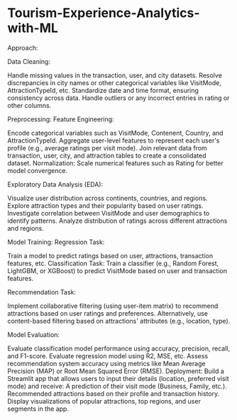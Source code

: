 # Tourism-Experience-Analytics-with-ML

Approach:

Data Cleaning:

Handle missing values in the transaction, user, and city datasets.
Resolve discrepancies in city names or other categorical variables like VisitMode, AttractionTypeId, etc.
Standardize date and time format, ensuring consistency across data.
Handle outliers or any incorrect entries in rating or other columns.

Preprocessing:
Feature Engineering:

Encode categorical variables such as VisitMode, Contenent, Country, and AttractionTypeId.
Aggregate user-level features to represent each user's profile (e.g., average ratings per visit mode).
Join relevant data from transaction, user, city, and attraction tables to create a consolidated dataset.
Normalization: Scale numerical features such as Rating for better model convergence.

Exploratory Data Analysis (EDA):

Visualize user distribution across continents, countries, and regions.
Explore attraction types and their popularity based on user ratings.
Investigate correlation between VisitMode and user demographics to identify patterns.
Analyze distribution of ratings across different attractions and regions.

Model Training:
Regression Task:

Train a model to predict ratings based on user, attractions, transaction features, etc.
Classification Task:
Train a classifier (e.g., Random Forest, LightGBM, or XGBoost) to predict VisitMode based on user and transaction features.

Recommendation Task:

Implement collaborative filtering (using user-item matrix) to recommend attractions based on user ratings and preferences.
Alternatively, use content-based filtering based on attractions' attributes (e.g., location, type).

Model Evaluation:

Evaluate classification model performance using accuracy, precision, recall, and F1-score.
Evaluate regression model using R2, MSE, etc.
Assess recommendation system accuracy using metrics like Mean Average Precision (MAP) or Root Mean Squared Error (RMSE).
Deployment:
Build a Streamlit app that allows users to input their details (location, preferred visit mode) and receive:
A prediction of their visit mode (Business, Family, etc.).
Recommended attractions based on their profile and transaction history.
Display visualizations of popular attractions, top regions, and user segments in the app.
